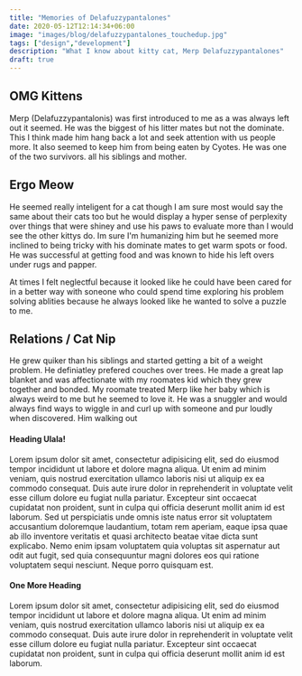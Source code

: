 ```yaml
---
title: "Memories of Delafuzzypantalones"
date: 2020-05-12T12:14:34+06:00
image: "images/blog/delafuzzypantalones_touchedup.jpg"
tags: ["design","development"]
description: "What I know about kitty cat, Merp Delafuzzypantalones"
draft: true
---
```


## OMG Kittens
Merp (Delafuzzypantalonis) was first introduced to me as a was always left out it seemed. He was the biggest of his litter mates but not the dominate. This I think made him hang back a lot and seek attention with us people more. It also seemed to keep him from being eaten by Cyotes. He was one of the two survivors. all his siblings and mother. 

## Ergo Meow
He seemed really inteligent for a cat though I am sure most would say the same about their cats too but he would display a hyper sense of perplexity over things that were shiney and use his paws to evaluate more than I would see the other kittys do. Im sure I'm humanizing him but he seemed more inclined to being tricky with his dominate mates to get warm spots or food. He was successful at getting food and was known to hide his left overs under rugs and papper.

At times I felt neglectful because it looked like he could have been cared for in a better way with soneone who could spend time exploring his problem solving ablities because he always looked like he wanted to solve a puzzle to me. 

## Relations / Cat Nip

He grew quiker than his siblings and started getting a bit of a weight problem. He definiatley prefered couches over trees. He made a great lap blanket and was affectionate with my roomates kid which they grew together and bonded. My roomate treated Merp like her baby which is always weird to me but he seemed to love it. He was a snuggler and would always find ways to wiggle in and curl up with someone and pur loudly when discovered. Him walking out 



#### Heading Ulala!

Lorem ipsum dolor sit amet, consectetur adipisicing elit, sed do eiusmod tempor incididunt ut labore et
dolore magna aliqua. Ut enim ad minim veniam, quis nostrud exercitation ullamco laboris nisi ut aliquip ex
ea commodo consequat. Duis aute irure dolor in reprehenderit in voluptate velit esse cillum dolore eu fugiat
nulla pariatur. Excepteur sint occaecat cupidatat non proident, sunt in culpa qui officia deserunt mollit
anim id est laborum. Sed ut perspiciatis unde omnis iste natus error sit voluptatem accusantium doloremque
laudantium, totam rem aperiam, eaque ipsa quae ab illo inventore veritatis et quasi architecto beatae vitae
dicta sunt explicabo. Nemo enim ipsam voluptatem quia voluptas sit aspernatur aut odit aut fugit, sed quia
consequuntur magni dolores eos qui ratione voluptatem sequi nesciunt. Neque porro quisquam est.


#### One More Heading

Lorem ipsum dolor sit amet, consectetur adipisicing elit, sed do eiusmod tempor incididunt ut labore
et dolore magna aliqua. Ut enim ad minim veniam, quis nostrud exercitation ullamco laboris nisi ut aliquip
ex ea commodo consequat. Duis aute irure dolor in reprehenderit in voluptate velit esse cillum dolore eu
fugiat nulla pariatur. Excepteur sint occaecat cupidatat non proident, sunt in culpa qui officia deserunt
mollit anim id est laborum.